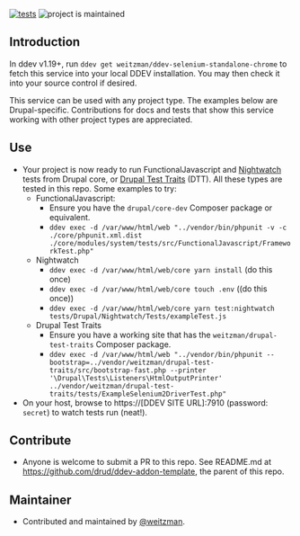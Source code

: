 [![tests](https://github.com/weitzman/ddev-selenium-standalone-chrome/actions/workflows/tests.yml/badge.svg)](https://github.com/drud/ddev-addon-template/actions/workflows/tests.yml) ![project is maintained](https://img.shields.io/maintenance/yes/2022.svg)

## Introduction

In ddev v1.19+, run `ddev get weitzman/ddev-selenium-standalone-chrome` to fetch this service into your local DDEV installation. You may then check it into your source control if desired.

This service can be used with any project type. The examples below are Drupal-specific. Contributions for docs and tests that show this service working with other project types are appreciated.

## Use

- Your project is now ready to run FunctionalJavascript and [Nightwatch](https://www.drupal.org/docs/automated-testing/javascript-testing-using-nightwatch) tests from Drupal core, or [Drupal Test Traits](https://gitlab.com/weitzman/drupal-test-traits) (DTT). All these types are tested in this repo. Some examples to try:
  - FunctionalJavascript:
    - Ensure you have the `drupal/core-dev` Composer package or equivalent.
    - `ddev exec -d /var/www/html/web "../vendor/bin/phpunit -v -c ./core/phpunit.xml.dist ./core/modules/system/tests/src/FunctionalJavascript/FrameworkTest.php"`
  - Nightwatch
    - `ddev exec -d /var/www/html/web/core yarn install` (do this once)
    - `ddev exec -d /var/www/html/web/core touch .env` ((do this once))
    - `ddev exec -d /var/www/html/web/core yarn test:nightwatch tests/Drupal/Nightwatch/Tests/exampleTest.js`
  - Drupal Test Traits
    - Ensure you have a working site that has the `weitzman/drupal-test-traits` Composer package.
    - `ddev exec -d /var/www/html/web "../vendor/bin/phpunit --bootstrap=../vendor/weitzman/drupal-test-traits/src/bootstrap-fast.php --printer '\Drupal\Tests\Listeners\HtmlOutputPrinter' ../vendor/weitzman/drupal-test-traits/tests/ExampleSelenium2DriverTest.php"`
- On your host, browse to https://[DDEV SITE URL]:7910 (password: `secret`) to watch tests run (neat!).

## Contribute

- Anyone is welcome to submit a PR to this repo. See README.md at https://github.com/drud/ddev-addon-template, the parent of this repo.

## Maintainer

- Contributed and maintained by [@weitzman](https://github.com/weitzman).


